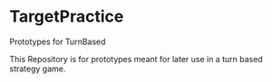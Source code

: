 # TargetPractice
Prototypes for TurnBased

This Repository is for prototypes meant for later use in a turn based strategy game.
